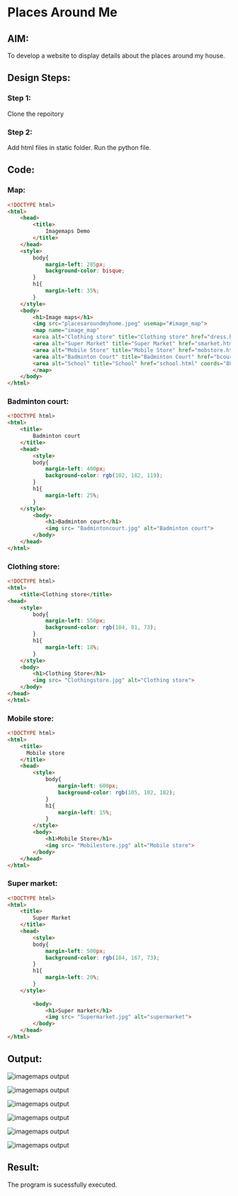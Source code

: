 # Places Around Me
## AIM:
To develop a website to display details about the places around my house.

## Design Steps:

### Step 1:
Clone the repoitory
### Step 2:
Add html files in static folder. Run the python file.
## Code:
### Map:
```html
<!DOCTYPE html>
<html>
    <head>
        <title>
            Imagemaps Demo
        </title>
    </head>
    <style>
        body{
            margin-left: 285px;
            background-color: bisque;
        }
        h1{
            margin-left: 35%;
        }
    </style>
    <body>
        <h1>Image maps</h1>
        <img src="placesaroundmyhome.jpeg" usemap="#image_map">
        <map name="image_map"
        <area alt="Clothing store" title="Clothing store" href="dress.html" coords="141,639,201,672" shape="rect">
        <area alt="Super Market" title="Super Market" href="smarket.html" coords="1190,400,1222,431" shape="rect">
        <area alt="Mobile Store" title="Mobile Store" href="mobstore.html" coords="357,505,389,531" shape="rect">
        <area alt="Badminton Court" title="Badminton Court" href="bcourt.html" coords="1053,152,1086,181" shape="rect">
        <area alt="School" title="School" href="school.html" coords="884,279,915,302" shape="rect">
        </map>
    </body>
</html>
```
### Badminton court:
```html
<!DOCTYPE html>
<html>
    <title>
        Badminton court
    </title>
    <head>
        <style>
        body{
            margin-left: 400px;
            background-color: rgb(102, 182, 119);
        }
        h1{
            margin-left: 25%;
        }
    </style>
        <body>
            <h1>Badminton court</h1>
            <img src= "Badmintoncourt.jpg" alt="Badminton court"> 
        </body>
    </head>
</html>
```
### Clothing store:
```html
<!DOCTYPE html>
<html>
    <title>Clothing store</title>
<head>
    <style>
        body{
            margin-left: 550px;
            background-color: rgb(184, 81, 73);
        }
        h1{
            margin-left: 18%;
        }
    </style>
    <body>
        <h1>Clothing Store</h1>
        <img src= "Clothingstore.jpg" alt="Clothing store"> 
    </body>
</head>
</html>
```
### Mobile store:
```html
<!DOCTYPE html>
<html>
    <title>
      Mobile store
    </title>
    <head>
        <style>
            body{
                margin-left: 600px;
                background-color: rgb(105, 102, 182);
            }
            h1{
                margin-left: 15%;
            }
        </style>
        <body>
            <h1>Mobile Store</h1>
            <img src= "Mobilestore.jpg" alt="Mobile store"> 
        </body>
    </head>
</html>
```
### Super market:
```html
<!DOCTYPE html>
<html>
    <title>
        Super Market
    </title>
    <head>
        <style>       
        body{
            margin-left: 500px;
            background-color: rgb(184, 167, 73);
        }
        h1{
            margin-left: 20%;
        }
    </style>
 
        <body>
            <h1>Super market</h1>
            <img src= "Supermarket.jpg" alt="supermarket"> 
        </body>
    </head>
</html>
```
## Output:
![imagemaps output](./placesaroundmyhome.jpeg)

![imagemaps output](./Badmintoncourt.jpg)

![imagemaps output](./Clothingstore.jpg)

![imagemaps output](./Mobilestore.jpg)

![imagemaps output](./School.jpg)

![imagemaps output](./Supermarket.jpg)

## Result:

The program is sucessfully executed.